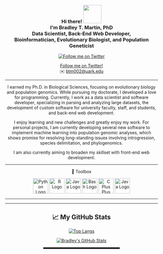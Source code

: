 <!--
**btmartin721/btmartin721** is a ✨ _special_ ✨ repository because its `README.md` (this file) appears on your GitHub profile.
-->

<div align="center">
  

  <br>
  
<h3>Hi there! <img src="https://media.giphy.com/media/qQh0DBncuFJwQ/giphy.gif" width="60px"><br>I'm Bradley T. Martin, PhD<br>Data Scientist, Back-End Web Developer, <br>Bioinformatician, Evolutionary Biologist, and Population Geneticist<br></h3>

[![Follow me on Twitter](https://cdn.worldvectorlogo.com/logos/twitter-4.svg)](https://twitter.com/turtlePowerYo)

[Follow me on Twitter!](https://twitter.com/turtlePowerYo)  
✉️ btm002@uark.edu  

----------

I earned my Ph.D. in Biological Sciences, focusing on evolutionary biology and population genomics. While pursuing my doctorate, I developed a love for programming. Currently, I work as a data scientist and software developer, specializing in parsing and analyzing large datasets, the development of custom software for university faculty, staff, and students, and back-end web development.

I enjoy learning and new challenges and greatly enjoy my work. For personal projects, I am currently developing several new software to implement machine learning into population genomic analyses, which shows promise for resolving long-standing issues involving introgression, species delimitation, and phylogenomics.

I am also currently aiming to broaden my skillset with front-end web development.

----------

🧰 Toolbox

<img src="https://cdn.worldvectorlogo.com/logos/python-4.svg" alt="Python Logo" width="50" height="50"/> <img src="https://cdn.worldvectorlogo.com/logos/r-lang.svg" alt="R Logo" width="50" height="50"/> <img src="https://cdn.worldvectorlogo.com/logos/java-4.svg" alt="Java Logo" width="50" height="50"/> <img src="https://cdn.worldvectorlogo.com/logos/bash-1.svg" alt="Bash Logo" width="50" height="50"/> <img src="https://cdn.worldvectorlogo.com/logos/c.svg" alt="C Plus Plus Logo" width="50" height="50"/> <img src="https://cdn.worldvectorlogo.com/logos/aws-2.svg" alt="Java Logo" width="50" height="50"/>


----------


--------

## &#x1f4c8; My GitHub Stats

[![Top Langs](https://github-readme-stats.vercel.app/api/top-langs/?username=btmartin721&&theme=radical)](https://github.com/anuraghazra/github-readme-stats)

[![Bradley's GitHub Stats](https://github-readme-stats.vercel.app/api?username=btmartin721&theme=radical)](https://github.com/anuraghazra/github-readme-stats)


<hr width="50%" style="height:5px;">
